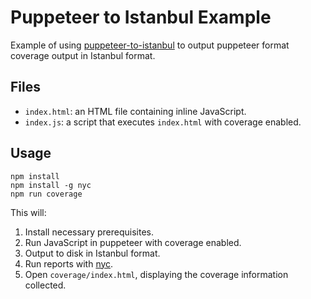 # Puppeteer to Istanbul Example

Example of using [puppeteer-to-istanbul](https://github.com/istanbuljs/puppeteer-to-istanbul)
to output puppeteer format coverage output in Istanbul format.

## Files

* `index.html`: an HTML file containing inline JavaScript.
* `index.js`: a script that executes `index.html` with coverage enabled.

## Usage

```
npm install
npm install -g nyc
npm run coverage
```

This will:

1. Install necessary prerequisites.
2. Run JavaScript in puppeteer with coverage enabled.
3. Output to disk in Istanbul format.
4. Run reports with [nyc](https://github.com/istanbuljs/nyc).
5. Open `coverage/index.html`, displaying the coverage information collected.
